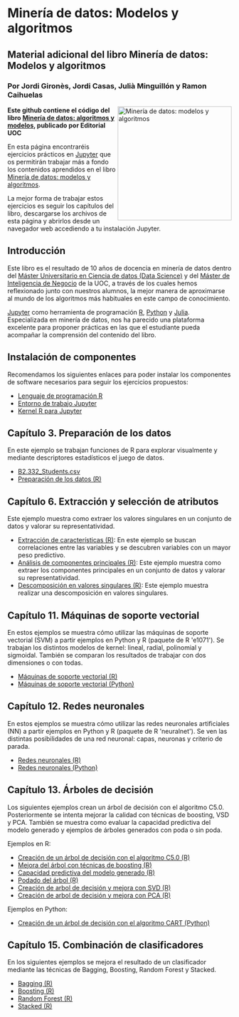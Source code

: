 # Minería de datos: Modelos y algoritmos
## Material adicional del libro **Minería de datos: Modelos y algoritmos**
### Por Jordi Gironès, Jordi Casas, Julià Minguillón y Ramon Caihuelas

<a href="http://www.editorialuoc.cat/mineria-de-datos"><img src="https://www.editorialuoc.cat/media/cache/a8/a1/a8a12045c1e742d4005870e8b91cdf3f.jpg" alt="Minería de datos: modelos y algoritmos" height="256px" align="right"></a>

**Este github contiene el código del libro [Minería de datos: algoritmos y modelos](http://www.editorialuoc.cat/mineria-de-datos), publicado por Editorial UOC**

En esta página encontraréis ejercicios prácticos en [Jupyter](http://jupyter.org/) que os permitirán trabajar más a fondo los contenidos aprendidos en el libro [Minería de datos: modelos y algoritmos](http://www.editorialuoc.cat/mineria-de-datos).

La mejor forma de trabajar estos ejercicios es seguir los capítulos del libro, descargarse los archivos de esta página y abrirlos desde un navegador web accediendo a tu instalación Jupyter.

## Introducción
Este libro es el resultado de 10 años de docencia en minería de datos dentro del [Máster Universitario en Ciencia de datos (Data Science)](https://estudios.uoc.edu/es/masters-universitarios/data-science/presentacion) y del [Máster de Inteligencia de Negocio](http://estudios.uoc.edu/es/masters-posgrados-especializaciones/master/informatica-multimedia-telecomunicacion/inteligencia-negocio-big-data/presentacion) de la UOC, a través de los cuales hemos reflexionado junto con nuestros alumnos, la mejor manera de aproximarse al mundo de los algoritmos más habituales en este campo de conocimiento.

[Jupyter](http://jupyter.org/) como herramienta de programación [R](https://www.r-project.org/), [Python](http://jupyter.org/) y [Julia](https://julialang.org/). Especializada en minería de datos, nos ha parecido una plataforma excelente para proponer prácticas en las que el estudiante pueda acompañar la comprensión del contenido del libro.

## Instalación de componentes
Recomendamos los siguientes enlaces para poder instalar los componentes de software necesarios para seguir los ejercicios propuestos:

- [Lenguaje de programación R](https://www.r-project.org/)
- [Entorno de trabajo Jupyter](http://jupyter.org/install.html)
- [Kernel R para Jupyter](https://irkernel.github.io/installation/)

## Capítulo 3. Preparación de los datos
En este ejemplo se trabajan funciones de R para explorar visualmente y mediante descriptores estadísticos el juego de datos.

- [B2.332_Students.csv](cap03/B2.332_Students.csv)
- [Preparación de los datos (R)](cap03/CH3EJ1-Preparacion-de-los-datos.ipynb)

## Capítulo 6. Extracción y selección de atributos
Este ejemplo muestra como extraer los valores singulares en un conjunto de datos y valorar su representatividad.

- [Extracción de características (R)](cap06/CH6EJ1-Extraccion-de-caracteristicas.ipynb): En este ejemplo se buscan correlaciones entre las variables y se descubren variables con un mayor peso predictivo.
- [Análisis de componentes principales (R)](cap06/CH6EJ2-Analisis-de-componentes-principales.ipynb): Este ejemplo muestra como extraer los componentes principales en un conjunto de datos y valorar su representatividad.
- [Descomposición en valores singulares (R)](cap06/CH6EJ3-Descomposicion-en-valores-singulares.ipynb): Este ejemplo muestra realizar una descomposición en valores singulares.

## Capítulo 11. Máquinas de soporte vectorial
En estos ejemplos se muestra cómo utilizar las máquinas de soporte vectorial (SVM) a partir ejemplos en Python y R (paquete de R 'e1071'). Se trabajan los distintos modelos de kernel: lineal, radial, polinomial y sigmoidal. También se comparan los resultados de trabajar con dos dimensiones o con todas.

- [Máquinas de soporte vectorial (R)](cap11/CH11EJ1-Maquinas-de-soporte-vectorial-R.ipynb)
- [Máquinas de soporte vectorial (Python)](cap11/CH11EJ2-Maquinas-de-soporte-vectorial-Py.ipynb)

## Capítulo 12. Redes neuronales
En estos ejemplos se muestra cómo utilizar las redes neuronales artificiales (NN) a partir ejemplos en Python y R (paquete de R 'neuralnet'). Se ven las distintas posibilidades de una red neuronal: capas, neuronas y criterio de parada.

- [Redes neuronales (R)](cap12/CH12EJ1-Redes-neuronales-R.ipynb)
- [Redes neuronales (Python)](cap12/CH12EJ2-Redes-neuronales-Py.ipynb)

## Capítulo 13. Árboles de decisión
Los siguientes ejemplos crean un árbol de decisión con el algoritmo C5.0. Posteriormente se intenta mejorar la calidad con técnicas de boosting, VSD y PCA. También se muestra como evaluar la capacidad predictiva del modelo generado y ejemplos de árboles generados con poda o sin poda.

Ejemplos en R:

- [Creación de un árbol de decisión con el algoritmo C5.0 (R)](cap13/CH13EJ1-Creacion-de-un-arbol-de-decision-C50.ipynb)
- [Mejora del árbol con técnicas de boosting (R)](cap13/CH13EJ2-Mejora-de-arbol-con-tecnicas-de-boosting.ipynb)
- [Capacidad predictiva del modelo generado (R)](cap13/CH13EJ3-Capacidad-predictiva-del-modelo-generado.ipynb)
- [Podado del árbol (R)](cap13/CH13EJ4-Podado-del-arbol.ipynb)
- [Creación de arbol de decisión y mejora con SVD (R)](cap13/CH13EJ5-Creacion-de-arbol-de-decision-y-mejora-con-VSD.ipynb)
- [Creación de arbol de decisión y mejora con PCA (R)](cap13/CH13EJ6-Creacion-de-arbol-de-decision-y-mejora-con-PCA.ipynb)

Ejemplos en Python:

- [Creación de un árbol de decisión con el algoritmo CART (Python)](cap13/CH13EJ7-Creacion-de-un-arbol-de-decision-CART.ipynb)

## Capítulo 15. Combinación de clasificadores
En los siguientes ejemplos se mejora el resultado de un clasificador mediante las técnicas de Bagging, Boosting, Random Forest y Stacked.

- [Bagging (R)](cap15/CH15EJ1-Bagging.ipynb)
- [Boosting (R)](cap15/CH15EJ2-Boosting.ipynb)
- [Random Forest (R)](cap15/CH15EJ3-Random-Forest.ipynb)
- [Stacked (R)](cap15/CH15EJ4-Stacked.ipynb)
